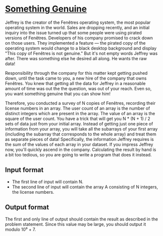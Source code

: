 # [Something Genuine][link]

Jeffrey is the creator of the Fenêtres operating system, the most popular operating system in the world. Sales are dropping recently, and an initial inquiry into the issue turned up that some people were using pirated versions of Fenêtres. Developers of his company promised to crack down on those users. They implemented a feature — the pirated copy of the operating system would change to a black desktop background and display "This copy of Fenêtres is not genuine." But it's not empty words Jeffrey was after. There was something else he desired all along. He wants the raw data!

Responsibility through the company for this matter kept getting pushed down, until the task came to you, a new hire of the company that owns Fenêtres. You knew that getting all the data for Jeffrey in a reasonable amount of time was out the the question, was out of your reach. Even so, you want something genuine that you can show him!

Therefore, you conducted a survey of N copies of Fenêtres, recording their license numbers in an array. The user count of an array is the number of distinct integers which are present in the array. The value of an array is the square of the user count. You have a trick that will get you N \* (N + 1) / 2 sets of data just from your initial array. Instead of getting just one piece of information from your array, you will take all the subarrays of your first array (including the subarray that corresponds to the whole array) and treat them as separate pieces of data! Specifically, the information Jeffrey requires is the sum of the values of each array in your dataset. If you impress Jeffrey now, you'll quickly ascend in the company. Calculating the result by hand is a bit too tedious, so you are going to write a program that does it instead.

## Input format

- The first line of input will contain N.
- The second line of input will contain the array A consisting of N integers, the license numbers.

## Output format

The first and only line of output should contain the result as described in the problem statement. Since this value may be large, you should output it modulo 10⁹ + 7.

[link]: https://www.hackerearth.com/practice/data-structures/advanced-data-structures/segment-trees/practice-problems/algorithm/something-genuine/
